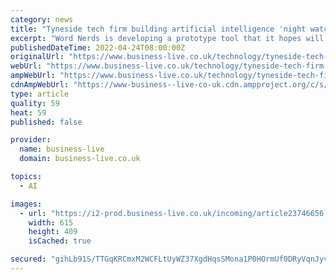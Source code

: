 ```yaml
---
category: news
title: "Tyneside tech firm building artificial intelligence 'night watchman' to make train journeys safer"
excerpt: "Word Nerds is developing a prototype tool that it hopes will be adopted by train operators who want to give passengers confidence"
publishedDateTime: 2022-04-24T08:00:00Z
originalUrl: "https://www.business-live.co.uk/technology/tyneside-tech-firm-building-artificial-23746219"
webUrl: "https://www.business-live.co.uk/technology/tyneside-tech-firm-building-artificial-23746219"
ampWebUrl: "https://www.business-live.co.uk/technology/tyneside-tech-firm-building-artificial-23746219.amp"
cdnAmpWebUrl: "https://www-business--live-co-uk.cdn.ampproject.org/c/s/www.business-live.co.uk/technology/tyneside-tech-firm-building-artificial-23746219.amp"
type: article
quality: 59
heat: 59
published: false

provider:
  name: business-live
  domain: business-live.co.uk

topics:
  - AI

images:
  - url: "https://i2-prod.business-live.co.uk/incoming/article23746656.ece/ALTERNATES/s615/0_TKR_JNL_210422WordNerds_02JPG.jpg"
    width: 615
    height: 409
    isCached: true

secured: "gihLb91S/TTGqKRCmxM2WCFLtUyWZ37XgdHqsSMona1P0HOrmUf0DRyVqnJyvnH1YzgUTFiKOkbcQOPhk42bncgYLdqB3sDSRmrCEOSOslvXX+tD6uBwiUtbA5Cw3RwaEQ2XCHmG8OsDWv3eMmKbRL9UfdeVGUhRNIkkN9G75wEZ3tgHfabq4c8vHrmEU/1OWVnOgmxsLw+y29buOBkn9Y03x0VdiBemyAlefPjLMeo0bhRpM4Cg4OAvqJPCp/nku5PztBw+d7i8G9lErh3NKF2vbc840HHlf60pN3vUoCaeqEzOhS2QWv/eSmSve2td4Vd6TLJ9VoFHarQySFA+KyVZ2fQBqVQ6SVEv37QF2ak=;i5jH8mrOOMlB7agUL6kcvQ=="
---
```


